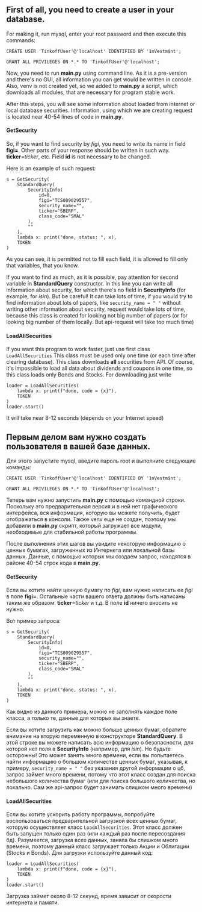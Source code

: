 ## First of all, you need to create a user in your database.
For making it, run mysql, enter your root password and then execute this commands:

```
CREATE USER 'TinkoffUser'@'localhost' IDENTIFIED BY '1nVestm$nt';
```

```
GRANT ALL PRIVILEGES ON *.* TO 'TinkoffUser'@'localhost';
```

Now, you need to run __main.py__ using command line. As it is a pre-version and there's no GUI, all information you can
get would be written in console. Also, venv is not created yet, so we added to __main.py__ a script, which 
downloads all modules, that are necessary for program stable work. 

After this steps, you will see some information about loaded from internet or local database securities. Information, 
using which we are creating request is located near 40-54 lines of code in __main.py__.

#### GetSecurity
So, if you want to find security 
by _figi_, you need to write its name in field __figi=__. Other parts of your response should be written in such way. 
__ticker__=_ticker_, etc. Field __id__ is not necessary to be changed.

Here is an example of such request:

```
s = GetSecurity(
    StandardQuery(
        SecurityInfo(
            id=0,
            figi="TCS009029557",
            security_name="",
            ticker="SBERP",
            class_code="SMAL"
        ),
        ""
    ),
    lambda x: print("done, status: ", x),
    TOKEN
)
```

As you can see, it is permitted not to fill each field, it is allowed to fill only that variables, that you 
know.


If you want to find as much, as it is possible, pay attention for second variable in __StandardQuery__ constructor.
In this line you can write all information about security, for which there's no field in __SecurityInfo__ (for example, 
for _isin_). But be careful! It can take lots of time, if you would try to find information about lots of papers, like 
`security_name = " "` without writing other information about security, request would take lots of time, because this class 
is created for looking not big number of papers (or for looking big number of them locally. But api-request will take too much time)


#### LoadAllSecurities
If you want this program to work faster, just use first class `LoadAllSecurities`
This class must be used only one time (or each time after clearing database). This class
downloads __all__ securities from API. Of course, it's impossible to load all data about dividends and
coupons in one time, so this class loads only Bonds and Stocks. For downloading just write 

```
loader = LoadAllSecurities(
    lambda x: print(f"done, code = {x}"),
    TOKEN
)
loader.start()
```
It will take near 8-12 seconds (depends on your Internet speed)

## Первым делом вам нужно создать пользователя в вашей базе данных.
Для этого запустите mysql, введите пароль root и выполните следующие команды:

```
CREATE USER 'TinkoffUser'@'localhost' IDENTIFIED BY '1nVestm$nt';
```

```
GRANT ALL PRIVILEGES ON *.* TO 'TinkoffUser'@'localhost';
```

Теперь вам нужно запустить __main.py__ с помощью командной строки. Поскольку это предварительная версия и в ней нет графического интерфейса, вся информация, которую вы можете получить, будет отображаться в консоли. Также venv еще не создан, поэтому мы добавили в __main.py__ скрипт, который
загружает все модули, необходимые для стабильной работы программы.

После выполнения этих шагов вы увидите некоторую информацию о ценных бумагах, загруженных из Интернета или локальной базы данных. Данные,
с помощью которых мы создаем запрос, находятся в районе 40-54 строк кода в __main.py__. 

#### GetSecurity

Если вы хотите найти ценную бумагу по
_figi_, вам нужно написать ее _figi_ в поле __figi=__. Остальные части вашего ответа должны быть написаны таким же образом.
__ticker__=_ticker_ и т.д. В поле __id__ ничего вносить не нужно.

Вот пример запроса:

```
s = GetSecurity(
    StandardQuery(
        SecurityInfo(
            id=0,
            figi="TCS009029557",
            security_name="",
            ticker="SBERP",
            class_code="SMAL"
        ),
        ""
    ),
    lambda x: print("done, status: ", x),
    TOKEN
)
```

Как видно из данного примера, можно не заполнять каждое поле класса, а только те, данные для которых вы знаете.

Если вы хотите загрузить как можно больше ценных бумаг, обратите внимание на вторую переменную в конструкторе __StandardQuery__.
В этой строке вы можете написать всю информацию о безопасности, для которой нет поля в __SecurityInfo__ (например,
для _isin_). Но будьте осторожны! Это может занять много времени, если вы попытаетесь найти информацию о большом количестве ценных бумаг, указывая, к примеру, `security_name = " "` без указания другой информации о цб, запрос займет много времени, потому что этот класс
создан для поиска небольшого количества бумаг (или для поиска большого количества, но локально. Сам же api-запрос будет занимать слишком много времени)

#### LoadAllSecurities
Если вы хотите ускорить работу программы, попробуйте воспользоваться предварительной 
загрузкой всех ценных бумаг, которую осуществляет класс `LoadAllSecurities`. 
Этот класс должен быть запущен только один раз (или каждый раз после пересоздания бд). 
Разумеется, загрузка всех данных, заняла бы слишком много времени, поэтому данный класс
загружает только Акции и Облигации (Stocks и Bonds). Для загрузки используйте данный код:
```
loader = LoadAllSecurities(
    lambda x: print(f"done, code = {x}"),
    TOKEN
)
loader.start()
```
Загрузка займет около 8-12 секунд, время зависит от скорости интернета и памяти.
